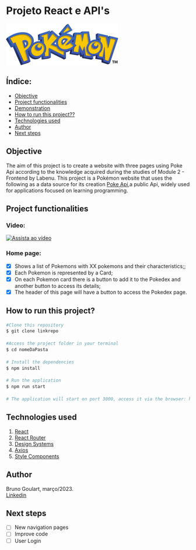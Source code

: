 # **Projeto React e API's**

![Pokedex](./src/assets/image.png)

## Índice:

- <a href="#Objective"> Objective </a>
- <a href="#Project functionalities"> Project functionalities </a>
- <a href="#Demonstration"> Demonstration </a>
- <a href="#How to run this project??"> How to run this project?? </a>
- <a href="#Technologies used"> Technologies used </a>
- <a href="#Author"> Author </a>
- <a href="#Next steps"> Next steps </a>

## Objective

The aim of this project is to create a website with three pages using Poke Api according to the knowledge acquired during the studies of Module 2 - Frontend by Labenu. This project is a Pokémon website that uses the following as a data source for its creation [Poke Api](https://pokeapi.co/ "Poke Api"),a public Api, widely used for applications focused on learning programming.

## Project functionalities

### Video:

[![Assista ao vídeo](https://img.youtube.com/vi/7CE03MrhRXA/maxresdefault.jpg)](https://www.youtube.com/watch?v=7CE03MrhRXA)

### Home page:

- [x] Shows a list of Pokemons with XX pokemons and their characteristics;;
- [x] Each Pokemon is represented by a Card;
- [x] On each Pokemon card there is a button to add it to the Pokedex and another button to access its details;
- [x] The header of this page will have a button to access the Pokedex page.

## How to run this project?

```bash
#Clone this repository
$ git clone linkrepo

#Access the project folder in your terminal
$ cd nomeDaPasta

# Install the dependencies
$ npm install

# Run the application
$ npm run start

# The application will start on port 3000, access it via the browser: http://localhost:3000

```

## Technologies used

1. [React](https://pt-br.reactjs.org/)
2. [React Router](https://reactrouter.com/)
3. [Design Systems](https://www.designsystems.com/)
4. [Axios](https://axios-http.com/)
5. [Style Components](https://styled-components.com/)

## Author

Bruno Goulart, março/2023. <br>
[Linkedin](https://www.linkedin.com/in/goulartbruno)

## Next steps

- [ ] New navigation pages
- [ ] Improve code
- [ ] User Login
